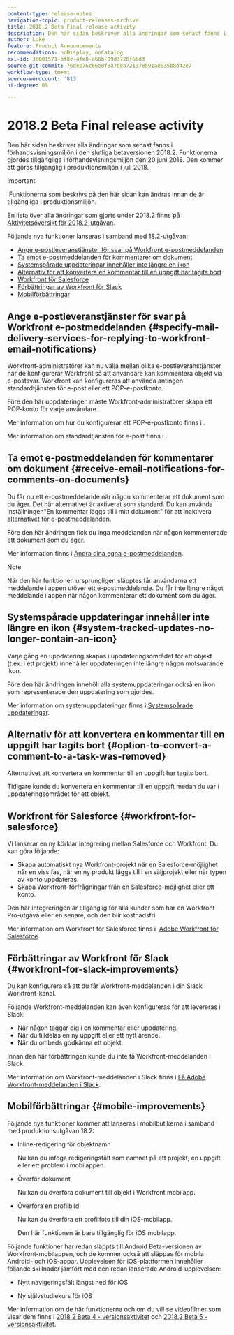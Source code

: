 ```yaml
---
content-type: release-notes
navigation-topic: product-releases-archive
title: 2018.2 Beta Final release activity
description: Den här sidan beskriver alla ändringar som senast fanns i förhandsvisningsmiljön i den slutliga betaversionen 2018.2. Funktionerna gjordes tillgängliga i förhandsvisningsmiljön den 20 juni 2018. Den kommer att göras tillgänglig i produktionsmiljön i juli 2018.
author: Luke
feature: Product Announcements
recommendations: noDisplay, noCatalog
exl-id: 36001571-bf8c-4fe8-a66b-09d3726f66d3
source-git-commit: 76deb76c66e8f8a7dea721378591ae035b8d42e7
workflow-type: tm+mt
source-wordcount: '813'
ht-degree: 0%

---
```


# 2018.2 Beta Final release activity

Den här sidan beskriver alla ändringar som senast fanns i förhandsvisningsmiljön i den slutliga betaversionen 2018.2. Funktionerna gjordes tillgängliga i förhandsvisningsmiljön den 20 juni 2018. Den kommer att göras tillgänglig i produktionsmiljön i juli 2018.

>[!IMPORTANT]
>
> Funktionerna som beskrivs på den här sidan kan ändras innan de är tillgängliga i produktionsmiljön.

En lista över alla ändringar som gjorts under 2018.2 finns på  [Aktivitetsöversikt för 2018.2-utgåvan](../../../../product-announcements/product-releases/quarterly-release-archive/2018.2-release-activity/2018.2-release-activity-overview.md).

Följande nya funktioner lanseras i samband med 18.2-utgåvan:

* [Ange e-postleveranstjänster för svar på Workfront e-postmeddelanden](#specify-mail-delivery-services-for-replying-to-workfront-email-notifications)
* [Ta emot e-postmeddelanden för kommentarer om dokument](#receive-email-notifications-for-comments-on-documents)
* [Systemspårade uppdateringar innehåller inte längre en ikon](#system-tracked-updates-no-longer-contain-an-icon)
* [Alternativ för att konvertera en kommentar till en uppgift har tagits bort](#option-to-convert-a-comment-to-a-task-was-removed)
* [Workfront för Salesforce](#workfront-for-salesforce)
* [Förbättringar av Workfront för Slack](#workfront-for-slack-improvements)
* [Mobilförbättringar](#mobile-improvements)

## Ange e-postleveranstjänster för svar på Workfront e-postmeddelanden {#specify-mail-delivery-services-for-replying-to-workfront-email-notifications}

Workfront-administratörer kan nu välja mellan olika e-postleveranstjänster när de konfigurerar Workfront så att användare kan kommentera objekt via e-postsvar. Workfront kan konfigureras att använda antingen standardtjänsten för e-post eller ett POP-e-postkonto.

Före den här uppdateringen måste Workfront-administratörer skapa ett POP-konto för varje användare. 

Mer information om hur du konfigurerar ett POP-e-postkonto finns i .

Mer information om standardtjänsten för e-post finns i .

## Ta emot e-postmeddelanden för kommentarer om dokument {#receive-email-notifications-for-comments-on-documents}

Du får nu ett e-postmeddelande när någon kommenterar ett dokument som du äger. Det här alternativet är aktiverat som standard. Du kan använda inställningen&quot;En kommentar läggs till i mitt dokument&quot; för att inaktivera alternativet för e-postmeddelanden.

Före den här ändringen fick du inga meddelanden när någon kommenterade ett dokument som du äger. 

Mer information finns i [Ändra dina egna e-postmeddelanden](../../../../workfront-basics/using-notifications/activate-or-deactivate-your-own-event-notifications.md).

>[!NOTE]
>
När den här funktionen ursprungligen släpptes får användarna ett meddelande i appen utöver ett e-postmeddelande. Du får inte längre något meddelande i appen när någon kommenterar ett dokument som du äger. 

## Systemspårade uppdateringar innehåller inte längre en ikon {#system-tracked-updates-no-longer-contain-an-icon}

Varje gång en uppdatering skapas i uppdateringsområdet för ett objekt (t.ex. i ett projekt) innehåller uppdateringen inte längre någon motsvarande ikon.

Före den här ändringen innehöll alla systemuppdateringar också en ikon som representerade den uppdatering som gjordes.

Mer information om systemuppdateringar finns i [Systemspårade uppdateringar](../../../../administration-and-setup/set-up-workfront/system-tracked-update-feeds/system-tracked-update-feeds.md).

## Alternativ för att konvertera en kommentar till en uppgift har tagits bort {#option-to-convert-a-comment-to-a-task-was-removed}

Alternativet att konvertera en kommentar till en uppgift har tagits bort.

Tidigare kunde du konvertera en kommentar till en uppgift medan du var i uppdateringsområdet för ett objekt.

## Workfront för Salesforce {#workfront-for-salesforce}

Vi lanserar en ny körklar integrering mellan Salesforce och Workfront. Du kan göra följande:

* Skapa automatiskt nya Workfront-projekt när en Salesforce-möjlighet når en viss fas, när en ny produkt läggs till i en säljprojekt eller när typen av konto uppdateras.
* Skapa Workfront-förfrågningar från en Salesforce-möjlighet eller ett konto.

Den här integreringen är tillgänglig för alla kunder som har en Workfront Pro-utgåva eller en senare, och den blir kostnadsfri.

Mer information om Workfront för Salesforce finns i  [Adobe Workfront för Salesforce](../../../../workfront-integrations-and-apps/using-workfront-with-salesforce/workfront-for-salesforce.md).

## Förbättringar av Workfront för Slack {#workfront-for-slack-improvements}

Du kan konfigurera så att du får Workfront-meddelanden i din Slack Workfront-kanal.

Följande Workfront-meddelanden kan även konfigureras för att levereras i Slack:

* När någon taggar dig i en kommentar eller uppdatering.
* När du tilldelas en ny uppgift eller ett nytt ärende.
* När du ombeds godkänna ett objekt.

Innan den här förbättringen kunde du inte få Workfront-meddelanden i Slack.

Mer information om Workfront-meddelanden i Slack finns i [Få Adobe Workfront-meddelanden i Slack](../../../../workfront-integrations-and-apps/using-workfront-with-slack/receive-workfront-notifications-in-slack.md).

## Mobilförbättringar {#mobile-improvements}

Följande nya funktioner kommer att lanseras i mobilbutikerna i samband med produktionsutgåvan 18.2:

* Inline-redigering för objektnamn 

  Nu kan du infoga redigeringsfält som namnet på ett projekt, en uppgift eller ett problem i mobilappen.

* Överför dokument 

  Nu kan du överföra dokument till objekt i Workfront mobilapp.

* Överföra en profilbild 

  Nu kan du överföra ett profilfoto till din iOS-mobilapp.

  Den här funktionen är bara tillgänglig för iOS mobilapp.

Följande funktioner har redan släppts till Android Beta-versionen av Workfront-mobilappen, och de kommer också att släppas för mobila Android- och iOS-appar. Upplevelsen för iOS-plattformen innehåller följande skillnader jämfört med den redan lanserade Android-upplevelsen:

* Nytt navigeringsfält längst ned för iOS 

* Ny självstudiekurs för iOS 

Mer information om de här funktionerna och om du vill se videofilmer som visar dem finns i [2018.2 Beta 4 - versionsaktivitet](../../../../product-announcements/product-releases/quarterly-release-archive/2018.2-release-activity/2018.2-beta-4-release-activity.md) och [2018.2 Beta 5 - versionsaktivitet](../../../../product-announcements/product-releases/quarterly-release-archive/2018.2-release-activity/2018.2-beta-5-release-activity.md).
